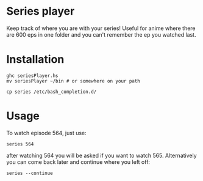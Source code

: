 # Series player

Keep track of where you are with your series!  Useful for anime where there are 600 eps in one folder and you can't remember the ep you watched last.


# Installation

	ghc seriesPlayer.hs
	mv seriesPlayer ~/bin # or somewhere on your path

	cp series /etc/bash_completion.d/ 

# Usage

To watch episode 564, just use:

	series 564

after watching 564 you will be asked if you want to watch 565. Alternatively you can come back later and continue where you left off:
	
	series --continue
